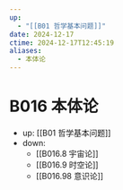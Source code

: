 ```yaml
---
up:
  - "[[B01 哲学基本问题]]"
date: 2024-12-17
ctime: 2024-12-17T12:45:19
aliases:
  - 本体论
---
```


# B016 本体论

- up: [[B01 哲学基本问题]]
- down:	
	- [[B016.8 宇宙论]]
	- [[B016.9 时空论]]
	- [[B016.98 意识论]]
	
